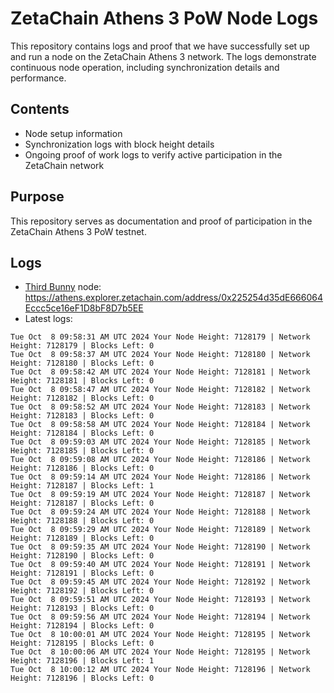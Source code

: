 # ZetaChain Athens 3 PoW Node Logs
This repository contains logs and proof that we have successfully set up and run a node on the ZetaChain Athens 3 network. The logs demonstrate continuous node operation, including synchronization details and performance.

## Contents
- Node setup information
- Synchronization logs with block height details
- Ongoing proof of work logs to verify active participation in the ZetaChain network

## Purpose
This repository serves as documentation and proof of participation in the ZetaChain Athens 3 PoW testnet.

## Logs

- [Third Bunny](https://thirdbunny.xyz/) node: https://athens.explorer.zetachain.com/address/0x225254d35dE666064Eccc5ce16eF1D8bF8D7b5EE
- Latest logs:
```
Tue Oct  8 09:58:31 AM UTC 2024 Your Node Height: 7128179 | Network Height: 7128179 | Blocks Left: 0
Tue Oct  8 09:58:37 AM UTC 2024 Your Node Height: 7128180 | Network Height: 7128180 | Blocks Left: 0
Tue Oct  8 09:58:42 AM UTC 2024 Your Node Height: 7128181 | Network Height: 7128181 | Blocks Left: 0
Tue Oct  8 09:58:47 AM UTC 2024 Your Node Height: 7128182 | Network Height: 7128182 | Blocks Left: 0
Tue Oct  8 09:58:52 AM UTC 2024 Your Node Height: 7128183 | Network Height: 7128183 | Blocks Left: 0
Tue Oct  8 09:58:58 AM UTC 2024 Your Node Height: 7128184 | Network Height: 7128184 | Blocks Left: 0
Tue Oct  8 09:59:03 AM UTC 2024 Your Node Height: 7128185 | Network Height: 7128185 | Blocks Left: 0
Tue Oct  8 09:59:08 AM UTC 2024 Your Node Height: 7128186 | Network Height: 7128186 | Blocks Left: 0
Tue Oct  8 09:59:14 AM UTC 2024 Your Node Height: 7128186 | Network Height: 7128187 | Blocks Left: 1
Tue Oct  8 09:59:19 AM UTC 2024 Your Node Height: 7128187 | Network Height: 7128187 | Blocks Left: 0
Tue Oct  8 09:59:24 AM UTC 2024 Your Node Height: 7128188 | Network Height: 7128188 | Blocks Left: 0
Tue Oct  8 09:59:29 AM UTC 2024 Your Node Height: 7128189 | Network Height: 7128189 | Blocks Left: 0
Tue Oct  8 09:59:35 AM UTC 2024 Your Node Height: 7128190 | Network Height: 7128190 | Blocks Left: 0
Tue Oct  8 09:59:40 AM UTC 2024 Your Node Height: 7128191 | Network Height: 7128191 | Blocks Left: 0
Tue Oct  8 09:59:45 AM UTC 2024 Your Node Height: 7128192 | Network Height: 7128192 | Blocks Left: 0
Tue Oct  8 09:59:51 AM UTC 2024 Your Node Height: 7128193 | Network Height: 7128193 | Blocks Left: 0
Tue Oct  8 09:59:56 AM UTC 2024 Your Node Height: 7128194 | Network Height: 7128194 | Blocks Left: 0
Tue Oct  8 10:00:01 AM UTC 2024 Your Node Height: 7128195 | Network Height: 7128195 | Blocks Left: 0
Tue Oct  8 10:00:06 AM UTC 2024 Your Node Height: 7128195 | Network Height: 7128196 | Blocks Left: 1
Tue Oct  8 10:00:12 AM UTC 2024 Your Node Height: 7128196 | Network Height: 7128196 | Blocks Left: 0
```
